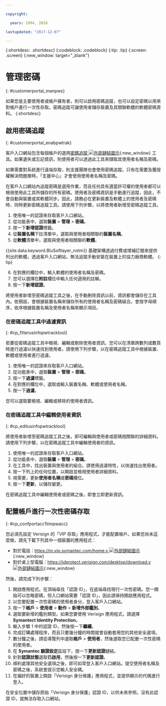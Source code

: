 ```yaml
---

copyright:

  years: 1994, 2018

lastupdated: "2017-12-07"

---
```


{:shortdesc: .shortdesc}
{:codeblock: .codeblock}
{:tip: .tip}
{:screen: .screen}
{:new_window: target="_blank"}


# 管理密碼
{: #customerportal_manpws}

如果您是主要使用者或帳戶擁有者，則可以啟用密碼追蹤，也可以設定密碼以用來對帳戶進行一次性存取。密碼追蹤可讓使用者儲存裝置及其關聯軟體的軟體密碼資料。
{:shortdesc}

## 啟用密碼追蹤
{: #customerportal_enabpwtrak}

客戶入口網站包含每個帳戶的選用[密碼追蹤 ![外部鏈結圖示](../icons/launch-glyph.svg)](https://control.softlayer.com/devices/passwords){:new_window} 工具。如果遺失或忘記資訊，則使用者可以透過此工具來擷取其使用者名稱及密碼。

如果需要對系統進行遠端存取，則支援團隊也會使用密碼追蹤。只有在需要及獲授權解決問題單時，「支援中心」才會使用使用者名稱及密碼。

在客戶入口網站內追蹤密碼是選用作業，而且任何具有適當許可權的使用者都可以檢視使用此工具所儲存的所有密碼。使用者及密碼資訊是手動進行追蹤，因此，不會自動與裝置或其軟體同步。因此，請務必在更新裝置及軟體上的使用者及密碼時，同時更新密碼追蹤工具。請使用下列步驟，以將使用者新增至密碼追蹤工具。

1. 使用唯一的認證來存取客戶入口網站。
2. 從功能表中，選取**裝置** > **管理** > **密碼**。
3. 按一下**新增認證**標籤。
4. 從**裝置名稱**下拉清單中，選取與使用者相關聯的**裝置名稱**。
5. 從**軟體**清單中，選取與使用者相關聯的**軟體**。

  {{site.data.keyword.BluSoftlayer_notm}} 基礎架構透過付費或增補訂閱來提供列出的軟體。透過客戶入口網站，無法追蹤手動安裝在裝置上的協力廠商軟體。
  {: tip}

6. 在對應的欄位中，輸入軟體的使用者名稱及密碼。
8. 您可以選擇在**附註**欄位中輸入任何適用的註解。
9. 按一下**新增認證**。

將使用者新增至密碼追蹤工具之後，在手動刪除資訊以前，資訊都會儲存在工具內。依預設，會根據裝置名稱來儲存所有的使用者名稱及密碼組合。會按字母順序，依序根據裝置名稱及使用者名稱來顯示項目。

### 在密碼追蹤工具中過濾資訊
{: #cp_filterusinfopwtracktool}

若要從密碼追蹤工具中檢視、編輯或刪除使用者資訊，您可以在清單跨數列或數頁時進行過濾以快速找到使用者。請使用下列步驟，以在密碼追蹤工具中根據裝置、軟體或使用者進行過濾。

1. 使用唯一的認證來存取客戶入口網站。
2. 從功能表中，選取**裝置** > **管理** > **密碼**。
3. 按一下**過濾**標籤。
4. 在對應的欄位中，選取或輸入裝置名稱、軟體或使用者名稱。
5. 按一下**過濾**。

您可以選取要檢視、編輯或移除的使用者資訊。

### 在密碼追蹤工具中編輯使用者資訊
{: #cp_editusinfopwtracktool}

將使用者新增至密碼追蹤工具之後，即可編輯與使用者或密碼相關聯的詳細資料。請使用下列步驟，以在密碼追蹤工具中編輯使用者的資訊。

1. 使用唯一的認證來存取客戶入口網站。
2. 從功能表中，選取**裝置** > **管理** > **密碼**。
3. 在工具中，找出裝置與使用者的組合。請使用過濾特性，以快速找出使用者。
4. 按一下列上的任何位置，以開啟並檢視使用者詳細資料。
5. 視需要，更新**使用者名稱**或**密碼**欄位。
6. 按一下**更新**，以儲存變更。

在密碼追蹤工具中編輯使用者或密碼之後，即會立即更新資訊。

## 配置帳戶進行一次性密碼存取
{: #cp_confportacc1timpwacc}

您必須先設定 Verisign 的「VIP 存取」應用程式，才能配置帳戶。如果您尚未這麼做，請先下載下列其中一個裝置的應用程式：
* 對於電話：[https://m.vip.symantec.com/home.v ![外部鏈結圖示](../icons/launch-glyph.svg)](https://m.vip.symantec.com/home.v){:new_window}
* 對於桌上型電腦：[https://idprotect.verisign.com/desktop/download.v ![外部鏈結圖示](../icons/launch-glyph.svg)](https://idprotect.verisign.com/desktop/download.v){:new_window}

然後，請完成下列步驟：
1. 開啟應用程式。在頂端尋找「認證 ID」，在底端尋找現行一次性密碼。您一開始可以忽略密碼，但入口網站需要「認證 ID」，因此請保持開啟應用程式。
2. 以您要配置一次性密碼的使用者身分，登入客戶入口網站。
3. 按一下**帳戶** > **使用者** > **動作** > **新增外部鑑別**。
4. 選取要新增的鑑別類型。如果您要使用 Verisign 應用程式，請選擇 **Symantect Identity Protection**。
5. 輸入步驟 1 中的認證 ID，然後按一下**繼續**。
6. 完成訂購處理程序，而且只要幾分鐘的時間就會自動套用您的其他安全選項。
7. 數分鐘之後，請從導覽列中選取**帳戶** > **使用者**，然後選取您已配置一次性密碼的使用者。
8. 在 **Symantec 驗證設定**區段下，按一下**更新認證**鏈結。
9. 針對**認證狀態**選取**已啟用**，然後按一下**更新認證**。
10. 順利處理其他安全選項之後，即可如常登入客戶入口網站。提交使用者名稱及密碼之後，系統會提示您輸入安全碼。
11. 在偏好的裝置上開啟「Verisign 身分保護」應用程式，並提供顯示的代碼進行登入。

在安全位置中儲存原始「Verisign 身分保護」認證 ID，以供未來參照。沒有此認證 ID，就無法存取入口網站。

